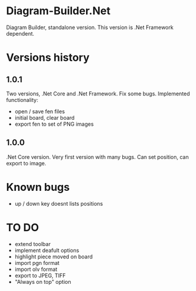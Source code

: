 # Diagram-Builder.Net
Diagram Builder, standalone version. This version is .Net Framework dependent.

# Versions history
## 1.0.1
Two versions, .Net Core and .Net Framework. Fix some bugs. Implemented functionality:
 - open / save fen files
 - initial board, clear board
 - export fen to set of PNG images

## 1.0.0
.Net Core version. Very first version with many bugs. Can set position, can export to image.

# Known bugs
 - up / down key doesnt lists positions
 
# TO DO
 - extend toolbar
 - implement deafult options
 - highlight piece moved on board
 - import pgn format
 - import olv format
 - export to JPEG, TIFF
 - "Always on top" option
